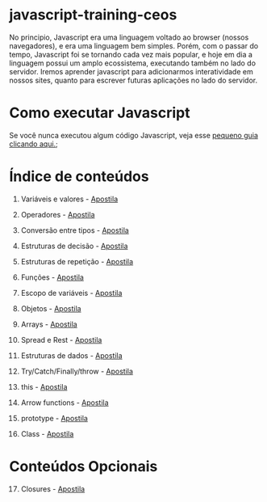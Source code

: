 # javascript-training-ceos

No principio, Javascript era uma linguagem voltado ao browser (nossos navegadores), e era uma linguagem bem simples. Porém, com o passar do tempo, Javascript foi se tornando cada vez mais popular, e hoje em dia a linguagem possui um amplo ecossistema, executando também no lado do servidor. Iremos aprender javascript para adicionarmos interatividade em nossos sites, quanto para escrever futuras aplicações no lado do servidor.

# Como executar Javascript

Se você nunca executou algum código Javascript, veja esse [pequeno guia clicando aqui.](https://ceos-jr.github.io/Capacitacao-CEOS-2-Javascript/executarjs);

# Índice de conteúdos

1. Variáveis e valores - [Apostila](https://ceos-jr.github.io/Capacitacao-CEOS-2-Javascript/1)

2. Operadores - [Apostila](https://ceos-jr.github.io/Capacitacao-CEOS-2-Javascript/2)

3. Conversão entre tipos - [Apostila](https://ceos-jr.github.io/Capacitacao-CEOS-2-Javascript/3)

4. Estruturas de decisão - [Apostila](https://ceos-jr.github.io/Capacitacao-CEOS-2-Javascript/4)

5. Estruturas de repetição - [Apostila](https://ceos-jr.github.io/Capacitacao-CEOS-2-Javascript/5)

6. Funções - [Apostila](https://ceos-jr.github.io/Capacitacao-CEOS-2-Javascript/6)

7. Escopo de variáveis - [Apostila](https://ceos-jr.github.io/Capacitacao-CEOS-2-Javascript/7)

8. Objetos - [Apostila](https://ceos-jr.github.io/Capacitacao-CEOS-2-Javascript/8)

9. Arrays - [Apostila](https://ceos-jr.github.io/Capacitacao-CEOS-2-Javascript/9)

10. Spread e Rest - [Apostila](https://ceos-jr.github.io/Capacitacao-CEOS-2-Javascript/10)

11. Estruturas de dados - [Apostila](https://ceos-jr.github.io/Capacitacao-CEOS-2-Javascript/11)

12. Try/Catch/Finally/throw - [Apostila](https://ceos-jr.github.io/Capacitacao-CEOS-2-Javascript/12)

13. this - [Apostila](https://ceos-jr.github.io/Capacitacao-CEOS-2-Javascript/13)

14. Arrow functions - [Apostila](https://ceos-jr.github.io/Capacitacao-CEOS-2-Javascript/14)

15. prototype - [Apostila](https://ceos-jr.github.io/Capacitacao-CEOS-2-Javascript/15) 

16. Class - [Apostila](https://ceos-jr.github.io/Capacitacao-CEOS-2-Javascript/16)

# Conteúdos Opcionais

17. Closures - [Apostila](https://ceos-jr.github.io/Capacitacao-CEOS-2-Javascript/17)

